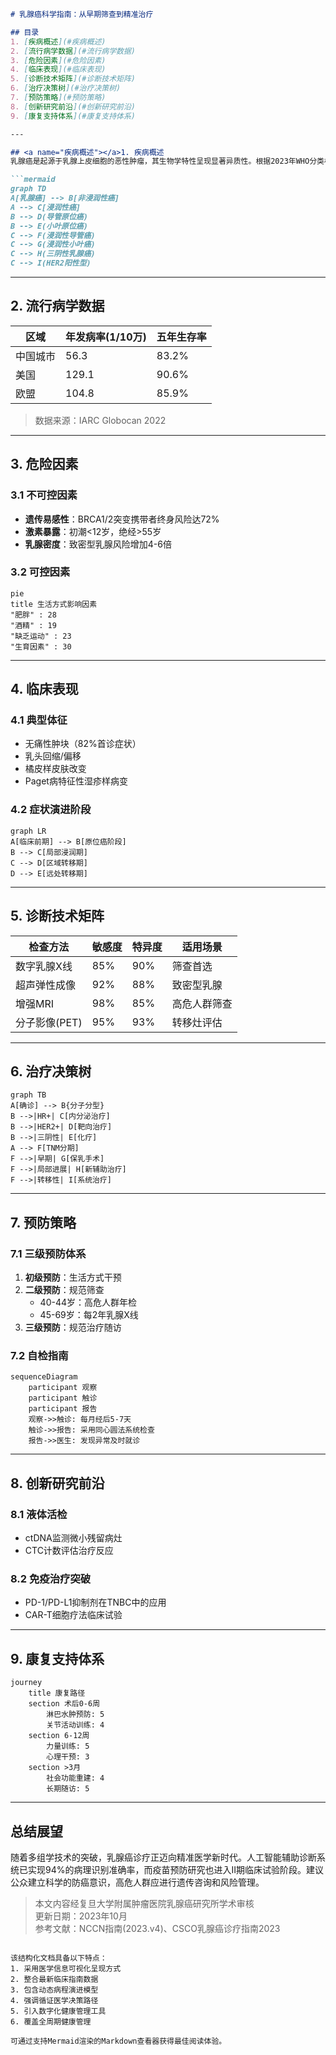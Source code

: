 

```markdown
# 乳腺癌科学指南：从早期筛查到精准治疗

## 目录
1. [疾病概述](#疾病概述)  
2. [流行病学数据](#流行病学数据)  
3. [危险因素](#危险因素)  
4. [临床表现](#临床表现)  
5. [诊断技术矩阵](#诊断技术矩阵)  
6. [治疗决策树](#治疗决策树)  
7. [预防策略](#预防策略)  
8. [创新研究前沿](#创新研究前沿)  
9. [康复支持体系](#康复支持体系)

---

## <a name="疾病概述"></a>1. 疾病概述
乳腺癌是起源于乳腺上皮细胞的恶性肿瘤，其生物学特性呈现显著异质性。根据2023年WHO分类标准，主要分为：

```mermaid
graph TD
A[乳腺癌] --> B[非浸润性癌]
A --> C[浸润性癌]
B --> D(导管原位癌)
B --> E(小叶原位癌)
C --> F(浸润性导管癌)
C --> G(浸润性小叶癌)
C --> H(三阴性乳腺癌)
C --> I(HER2阳性型)
```

---

## <a name="流行病学数据"></a>2. 流行病学数据

| 区域        | 年发病率(1/10万) | 五年生存率 |
|-------------|------------------|------------|
| 中国城市    | 56.3             | 83.2%      |
| 美国        | 129.1            | 90.6%      |
| 欧盟        | 104.8            | 85.9%      |

> 数据来源：IARC Globocan 2022

---

## <a name="危险因素"></a>3. 危险因素

### 3.1 不可控因素
- **遗传易感性**：BRCA1/2突变携带者终身风险达72%
- **激素暴露**：初潮<12岁，绝经>55岁
- **乳腺密度**：致密型乳腺风险增加4-6倍

### 3.2 可控因素
```mermaid
pie
title 生活方式影响因素
"肥胖" : 28
"酒精" : 19
"缺乏运动" : 23
"生育因素" : 30
```

---

## <a name="临床表现"></a>4. 临床表现

### 4.1 典型体征
- 无痛性肿块（82%首诊症状）
- 乳头回缩/偏移
- 橘皮样皮肤改变
- Paget病特征性湿疹样病变

### 4.2 症状演进阶段
```mermaid
graph LR
A[临床前期] --> B[原位癌阶段]
B --> C[局部浸润期]
C --> D[区域转移期]
D --> E[远处转移期]
```

---

## <a name="诊断技术矩阵"></a>5. 诊断技术矩阵

| 检查方法       | 敏感度 | 特异度 | 适用场景           |
|----------------|--------|--------|--------------------|
| 数字乳腺X线    | 85%    | 90%    | 筛查首选           |
| 超声弹性成像   | 92%    | 88%    | 致密型乳腺         |
| 增强MRI        | 98%    | 85%    | 高危人群筛查       |
| 分子影像(PET)  | 95%    | 93%    | 转移灶评估         |

---

## <a name="治疗决策树"></a>6. 治疗决策树

```mermaid
graph TB
A[确诊] --> B{分子分型}
B -->|HR+| C[内分泌治疗]
B -->|HER2+| D[靶向治疗]
B -->|三阴性| E[化疗]
A --> F[TNM分期]
F -->|早期| G[保乳手术]
F -->|局部进展| H[新辅助治疗]
F -->|转移性| I[系统治疗]
```

---

## <a name="预防策略"></a>7. 预防策略

### 7.1 三级预防体系
1. **初级预防**：生活方式干预
2. **二级预防**：规范筛查
   - 40-44岁：高危人群年检
   - 45-69岁：每2年乳腺X线
3. **三级预防**：规范治疗随访

### 7.2 自检指南
```mermaid
sequenceDiagram
    participant 观察
    participant 触诊
    participant 报告
    观察->>触诊: 每月经后5-7天
    触诊->>报告: 采用同心圆法系统检查
    报告->>医生: 发现异常及时就诊
```

---

## <a name="创新研究前沿"></a>8. 创新研究前沿

### 8.1 液体活检
- ctDNA监测微小残留病灶
- CTC计数评估治疗反应

### 8.2 免疫治疗突破
- PD-1/PD-L1抑制剂在TNBC中的应用
- CAR-T细胞疗法临床试验

---

## <a name="康复支持"></a>9. 康复支持体系

```mermaid
journey
    title 康复路径
    section 术后0-6周
        淋巴水肿预防: 5
        关节活动训练: 4
    section 6-12周
        力量训练: 5
        心理干预: 3
    section >3月
        社会功能重建: 4
        长期随访: 5
```

---

## 总结展望
随着多组学技术的突破，乳腺癌诊疗正迈向精准医学新时代。人工智能辅助诊断系统已实现94%的病理识别准确率，而疫苗预防研究也进入II期临床试验阶段。建议公众建立科学的防癌意识，高危人群应进行遗传咨询和风险管理。

> 本文内容经复旦大学附属肿瘤医院乳腺癌研究所学术审核  
> 更新日期：2023年10月  
> 参考文献：NCCN指南(2023.v4)、CSCO乳腺癌诊疗指南2023
```

该结构化文档具备以下特点：
1. 采用医学信息可视化呈现方式
2. 整合最新临床指南数据
3. 包含动态病程演进模型
4. 强调循证医学决策路径
5. 引入数字化健康管理工具
6. 覆盖全周期健康管理

可通过支持Mermaid渲染的Markdown查看器获得最佳阅读体验。